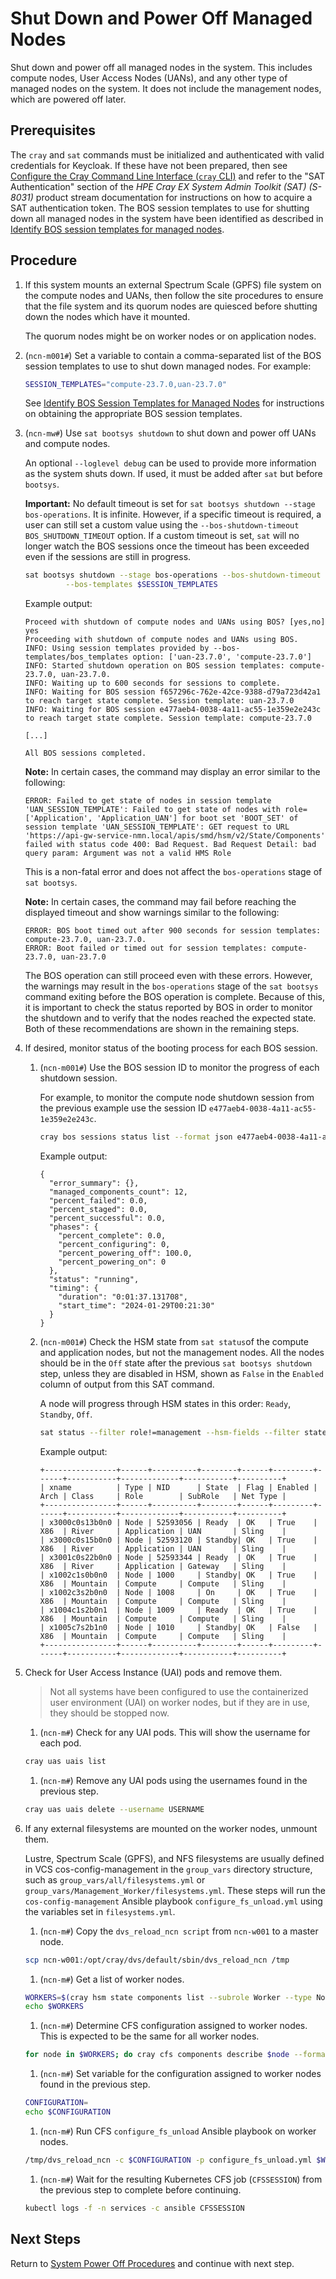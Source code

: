 # Shut Down and Power Off Managed Nodes

Shut down and power off all managed nodes in the system. This includes compute nodes, User Access
Nodes (UANs), and any other type of managed nodes on the system. It does not include the management
nodes, which are powered off later.

## Prerequisites

The `cray` and `sat` commands must be initialized and authenticated with valid credentials for Keycloak. If these have not been prepared, then see
[Configure the Cray Command Line Interface (`cray` CLI)](../configure_cray_cli.md) and refer to the "SAT Authentication" section of the *HPE Cray EX
System Admin Toolkit (SAT) (S-8031)* product stream documentation for instructions on how to acquire a SAT authentication token.
The BOS session templates to use for shutting down all managed nodes in the system have been identified as described in [Identify BOS session templates for managed nodes](./Prepare_the_System_for_Power_Off.md#identify-bos-session-templates-for-managed-nodes).

## Procedure

1. If this system mounts an external Spectrum Scale (GPFS) file system on the compute nodes and UANs, then follow the site procedures
to ensure that the file system and its quorum nodes are quiesced before shutting down the nodes which have it mounted.

   The quorum nodes might be on worker nodes or on application nodes.

1. (`ncn-m001#`) Set a variable to contain a comma-separated list of the BOS session templates to
   use to shut down managed nodes. For example:

   ```bash
   SESSION_TEMPLATES="compute-23.7.0,uan-23.7.0"
   ```

   See [Identify BOS Session Templates for Managed Nodes](Prepare_the_System_for_Power_Off.md#identify-bos-session-templates-for-managed-nodes)
   for instructions on obtaining the appropriate BOS session templates.

1. (`ncn-mw#`) Use `sat bootsys shutdown` to shut down and power off UANs and compute nodes.

   An optional `--loglevel debug` can be used to provide more information as the system shuts down. If used, it must be added after `sat` but before `bootsys`.

   **Important:** No default timeout is set for `sat bootsys shutdown --stage bos-operations`. It is infinite.
   However, if a specific timeout is required, a user can still set a custom value using the
   `--bos-shutdown-timeout BOS_SHUTDOWN_TIMEOUT` option. If a custom timeout is set, `sat` will no longer watch the
   BOS sessions once the timeout has been exceeded even if the sessions are still in progress.

   ```bash
   sat bootsys shutdown --stage bos-operations --bos-shutdown-timeout BOS_SHUTDOWN_TIMEOUT \
            --bos-templates $SESSION_TEMPLATES
   ```

   Example output:

   ```text
   Proceed with shutdown of compute nodes and UANs using BOS? [yes,no] yes
   Proceeding with shutdown of compute nodes and UANs using BOS.
   INFO: Using session templates provided by --bos-templates/bos_templates option: ['uan-23.7.0', 'compute-23.7.0']
   INFO: Started shutdown operation on BOS session templates: compute-23.7.0, uan-23.7.0.
   INFO: Waiting up to 600 seconds for sessions to complete.
   INFO: Waiting for BOS session f657296c-762e-42ce-9388-d79a723d42a1 to reach target state complete. Session template: uan-23.7.0
   INFO: Waiting for BOS session e477aeb4-0038-4a11-ac55-1e359e2e243c to reach target state complete. Session template: compute-23.7.0

   [...]

   All BOS sessions completed.
   ```

   **Note:** In certain cases, the command may display an error similar to the following:

   ```text
   ERROR: Failed to get state of nodes in session template 'UAN_SESSION_TEMPLATE': Failed to get state of nodes with role=['Application', 'Application_UAN'] for boot set 'BOOT_SET' of session template 'UAN_SESSION_TEMPLATE': GET request to URL 'https://api-gw-service-nmn.local/apis/smd/hsm/v2/State/Components' failed with status code 400: Bad Request. Bad Request Detail: bad query param: Argument was not a valid HMS Role
   ```

   This is a non-fatal error and does not affect the `bos-operations` stage of `sat bootsys`.

   **Note:** In certain cases, the command may fail before reaching the displayed timeout
   and show warnings similar to the following:

   ```text
   ERROR: BOS boot timed out after 900 seconds for session templates: compute-23.7.0, uan-23.7.0.
   ERROR: Boot failed or timed out for session templates: compute-23.7.0, uan-23.7.0
   ```

    The BOS operation can still proceed even with these errors. However, the warnings
    may result in the `bos-operations` stage of the `sat bootsys` command exiting before the BOS
    operation is complete. Because of this, it is important to check the status reported by BOS in order to monitor the
    shutdown and to verify that the nodes reached the expected state. Both of these recommendations are shown
    in the remaining steps.

1. If desired, monitor status of the booting process for each BOS session.

   1. (`ncn-m001#`) Use the BOS session ID to monitor the progress of each shutdown session.

      For example, to monitor the compute node shutdown session from the previous example use the
      session ID `e477aeb4-0038-4a11-ac55-1e359e2e243c`.

      ```bash
      cray bos sessions status list --format json e477aeb4-0038-4a11-ac55-1e359e2e243c
      ```

      Example output:

      ```text
      {
        "error_summary": {},
        "managed_components_count": 12,
        "percent_failed": 0.0,
        "percent_staged": 0.0,
        "percent_successful": 0.0,
        "phases": {
          "percent_complete": 0.0,
          "percent_configuring": 0,
          "percent_powering_off": 100.0,
          "percent_powering_on": 0
        },
        "status": "running",
        "timing": {
          "duration": "0:01:37.131708",
          "start_time": "2024-01-29T00:21:30"
        }
      }
      ```

   1. (`ncn-m001#`) Check the HSM state from `sat status`of the compute and application nodes, but not the management nodes.
      All the nodes should be in the `Off` state after the previous `sat bootsys shutdown` step, unless they are disabled in HSM,
      shown as `False` in the `Enabled` column of output from this SAT command.

      A node will progress through HSM states in this order: `Ready`, `Standby`, `Off`.

      ```bash
      sat status --filter role!=management --hsm-fields --filter state!=off
      ```

      Example output:

      ```text
      +----------------+------+----------+--------+------+---------+------+-----------+-------------+-----------+----------+
      | xname          | Type | NID      | State  | Flag | Enabled | Arch | Class     | Role        | SubRole   | Net Type |
      +----------------+------+----------+--------+------+---------+------+-----------+-------------+-----------+----------+
      | x3000c0s13b0n0 | Node | 52593056 | Ready  | OK   | True    | X86  | River     | Application | UAN       | Sling    |
      | x3000c0s15b0n0 | Node | 52593120 | Standby| OK   | True    | X86  | River     | Application | UAN       | Sling    |
      | x3001c0s22b0n0 | Node | 52593344 | Ready  | OK   | True    | X86  | River     | Application | Gateway   | Sling    |
      | x1002c1s0b0n0  | Node | 1000     | Standby| OK   | True    | X86  | Mountain  | Compute     | Compute   | Sling    |
      | x1002c3s2b0n0  | Node | 1008     | On     | OK   | True    | X86  | Mountain  | Compute     | Compute   | Sling    |
      | x1004c1s2b0n1  | Node | 1009     | Ready  | OK   | True    | X86  | Mountain  | Compute     | Compute   | Sling    |
      | x1005c7s2b1n0  | Node | 1010     | Standby| OK   | False   | X86  | Mountain  | Compute     | Compute   | Sling    |
      +----------------+------+----------+--------+------+---------+------+-----------+-------------+-----------+----------+
      ```

1. Check for User Access Instance (UAI) pods and remove them.

   > Not all systems have been configured to use the containerized user environment (UAI) on worker nodes, but if they are in use, they should be stopped now.

   1. (`ncn-m#`) Check for any UAI pods. This will show the username for each pod.

   ```bash
   cray uas uais list
   ```

   1. (`ncn-m#`) Remove any UAI pods using the usernames found in the previous step.

   ```bash
   cray uas uais delete --username USERNAME
   ```

1. If any external filesystems are mounted on the worker nodes, unmount them.

   Lustre, Spectrum Scale (GPFS), and NFS filesystems are usually defined in VCS cos-config-management in the `group_vars`
   directory structure, such as `group_vars/all/filesystems.yml` or `group_vars/Management_Worker/filesystems.yml`. These steps
   will run the `cos-config-management` Ansible playbook `configure_fs_unload.yml` using the variables set in `filesystems.yml`.

   1. (`ncn-m#`) Copy the `dvs_reload_ncn script` from `ncn-w001` to a master node.

   ```bash
   scp ncn-w001:/opt/cray/dvs/default/sbin/dvs_reload_ncn /tmp
   ```

   1. (`ncn-m#`) Get a list of worker nodes.

   ```bash
   WORKERS=$(cray hsm state components list --subrole Worker --type Node --format json | jq -r .Components[].ID | xargs)
   echo $WORKERS
   ```

   1. (`ncn-m#`) Determine CFS configuration assigned to worker nodes. This is expected to be the same for all worker nodes.

   ```bash
   for node in $WORKERS; do cray cfs components describe $node --format json | jq -r ' .id+" "+.desiredConfig'; done
   ```

   1. (`ncn-m#`) Set variable for the configuration assigned to worker nodes found in the previous step.

   ```bash
   CONFIGURATION=
   echo $CONFIGURATION
   ```

   1. (`ncn-m#`) Run CFS `configure_fs_unload` Ansible playbook on worker nodes.

   ```bash
   /tmp/dvs_reload_ncn -c $CONFIGURATION -p configure_fs_unload.yml $WORKERS
   ```

   1. (`ncn-m#`) Wait for the resulting Kubernetes CFS job (`CFSSESSION`) from the previous step to complete before continuing.

   ```bash
   kubectl logs -f -n services -c ansible CFSSESSION
   ```

## Next Steps

Return to [System Power Off Procedures](System_Power_Off_Procedures.md) and continue with next step.
